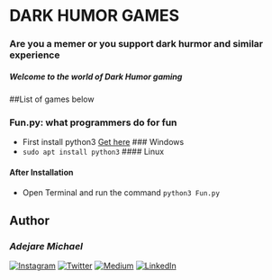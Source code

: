 # DARK HUMOR GAMES

### Are you a memer or you support dark hurmor and similar experience
##### Welcome to the world of Dark Humor gaming

##List of games below

### Fun.py: what programmers do for fun
- First install python3
[Get here](https://www.python.org/downloads/) ### Windows
- `sudo apt install python3` #### Linux
#### After Installation
- Open Terminal and run the command `python3 Fun.py`

## Author
### _Adejare Michael_

[![Instagram](https://img.shields.io/badge/follow%20me%20on-instagram-red)](https://www.instagram.com/shell.terminal)
[![Twitter](https://img.shields.io/badge/follow%20on-twitter-blue)](https://twitter.com/shell_terminal)
[![Medium](https://img.shields.io/badge/follow%20on-medium-dark)](https://medium.com/@shell-terminal)
[![LinkedIn](https://img.shields.io/badge/connect%20on-linkedin-87CEEB)](https://linkedin.com/in/metromaniageek)